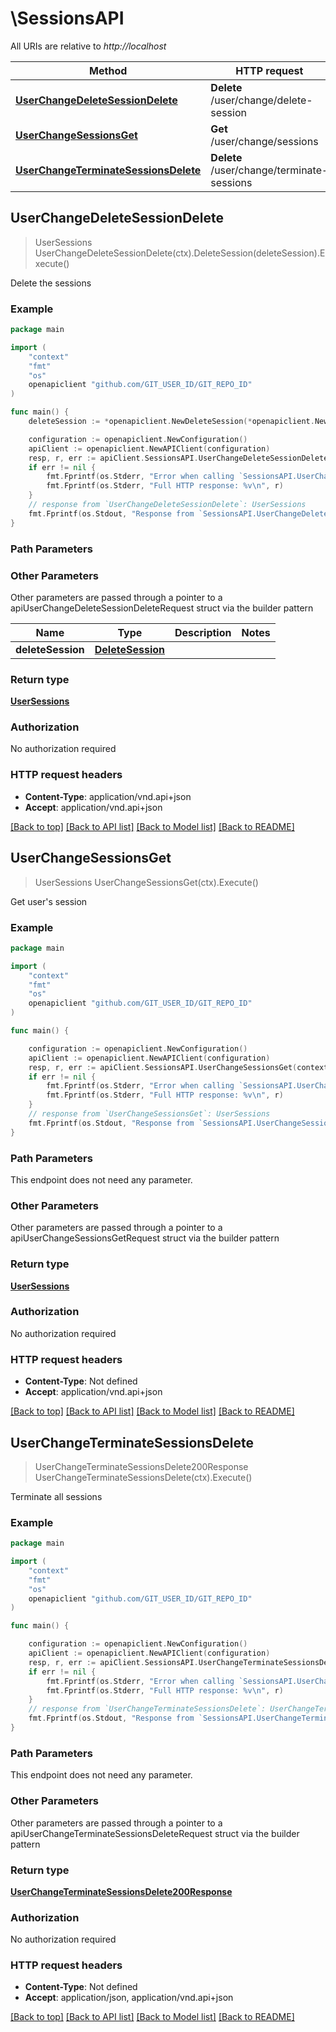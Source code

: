 # \SessionsAPI

All URIs are relative to *http://localhost*

Method | HTTP request | Description
------------- | ------------- | -------------
[**UserChangeDeleteSessionDelete**](SessionsAPI.md#UserChangeDeleteSessionDelete) | **Delete** /user/change/delete-session | Delete the sessions
[**UserChangeSessionsGet**](SessionsAPI.md#UserChangeSessionsGet) | **Get** /user/change/sessions | Get user&#39;s session
[**UserChangeTerminateSessionsDelete**](SessionsAPI.md#UserChangeTerminateSessionsDelete) | **Delete** /user/change/terminate-sessions | Terminate all sessions



## UserChangeDeleteSessionDelete

> UserSessions UserChangeDeleteSessionDelete(ctx).DeleteSession(deleteSession).Execute()

Delete the sessions



### Example

```go
package main

import (
	"context"
	"fmt"
	"os"
	openapiclient "github.com/GIT_USER_ID/GIT_REPO_ID"
)

func main() {
	deleteSession := *openapiclient.NewDeleteSession(*openapiclient.NewDeleteSessionData("Type_example", *openapiclient.NewDeleteSessionDataAttributes("SessionId_example"))) // DeleteSession | 

	configuration := openapiclient.NewConfiguration()
	apiClient := openapiclient.NewAPIClient(configuration)
	resp, r, err := apiClient.SessionsAPI.UserChangeDeleteSessionDelete(context.Background()).DeleteSession(deleteSession).Execute()
	if err != nil {
		fmt.Fprintf(os.Stderr, "Error when calling `SessionsAPI.UserChangeDeleteSessionDelete``: %v\n", err)
		fmt.Fprintf(os.Stderr, "Full HTTP response: %v\n", r)
	}
	// response from `UserChangeDeleteSessionDelete`: UserSessions
	fmt.Fprintf(os.Stdout, "Response from `SessionsAPI.UserChangeDeleteSessionDelete`: %v\n", resp)
}
```

### Path Parameters



### Other Parameters

Other parameters are passed through a pointer to a apiUserChangeDeleteSessionDeleteRequest struct via the builder pattern


Name | Type | Description  | Notes
------------- | ------------- | ------------- | -------------
 **deleteSession** | [**DeleteSession**](DeleteSession.md) |  | 

### Return type

[**UserSessions**](UserSessions.md)

### Authorization

No authorization required

### HTTP request headers

- **Content-Type**: application/vnd.api+json
- **Accept**: application/vnd.api+json

[[Back to top]](#) [[Back to API list]](../README.md#documentation-for-api-endpoints)
[[Back to Model list]](../README.md#documentation-for-models)
[[Back to README]](../README.md)


## UserChangeSessionsGet

> UserSessions UserChangeSessionsGet(ctx).Execute()

Get user's session



### Example

```go
package main

import (
	"context"
	"fmt"
	"os"
	openapiclient "github.com/GIT_USER_ID/GIT_REPO_ID"
)

func main() {

	configuration := openapiclient.NewConfiguration()
	apiClient := openapiclient.NewAPIClient(configuration)
	resp, r, err := apiClient.SessionsAPI.UserChangeSessionsGet(context.Background()).Execute()
	if err != nil {
		fmt.Fprintf(os.Stderr, "Error when calling `SessionsAPI.UserChangeSessionsGet``: %v\n", err)
		fmt.Fprintf(os.Stderr, "Full HTTP response: %v\n", r)
	}
	// response from `UserChangeSessionsGet`: UserSessions
	fmt.Fprintf(os.Stdout, "Response from `SessionsAPI.UserChangeSessionsGet`: %v\n", resp)
}
```

### Path Parameters

This endpoint does not need any parameter.

### Other Parameters

Other parameters are passed through a pointer to a apiUserChangeSessionsGetRequest struct via the builder pattern


### Return type

[**UserSessions**](UserSessions.md)

### Authorization

No authorization required

### HTTP request headers

- **Content-Type**: Not defined
- **Accept**: application/vnd.api+json

[[Back to top]](#) [[Back to API list]](../README.md#documentation-for-api-endpoints)
[[Back to Model list]](../README.md#documentation-for-models)
[[Back to README]](../README.md)


## UserChangeTerminateSessionsDelete

> UserChangeTerminateSessionsDelete200Response UserChangeTerminateSessionsDelete(ctx).Execute()

Terminate all sessions



### Example

```go
package main

import (
	"context"
	"fmt"
	"os"
	openapiclient "github.com/GIT_USER_ID/GIT_REPO_ID"
)

func main() {

	configuration := openapiclient.NewConfiguration()
	apiClient := openapiclient.NewAPIClient(configuration)
	resp, r, err := apiClient.SessionsAPI.UserChangeTerminateSessionsDelete(context.Background()).Execute()
	if err != nil {
		fmt.Fprintf(os.Stderr, "Error when calling `SessionsAPI.UserChangeTerminateSessionsDelete``: %v\n", err)
		fmt.Fprintf(os.Stderr, "Full HTTP response: %v\n", r)
	}
	// response from `UserChangeTerminateSessionsDelete`: UserChangeTerminateSessionsDelete200Response
	fmt.Fprintf(os.Stdout, "Response from `SessionsAPI.UserChangeTerminateSessionsDelete`: %v\n", resp)
}
```

### Path Parameters

This endpoint does not need any parameter.

### Other Parameters

Other parameters are passed through a pointer to a apiUserChangeTerminateSessionsDeleteRequest struct via the builder pattern


### Return type

[**UserChangeTerminateSessionsDelete200Response**](UserChangeTerminateSessionsDelete200Response.md)

### Authorization

No authorization required

### HTTP request headers

- **Content-Type**: Not defined
- **Accept**: application/json, application/vnd.api+json

[[Back to top]](#) [[Back to API list]](../README.md#documentation-for-api-endpoints)
[[Back to Model list]](../README.md#documentation-for-models)
[[Back to README]](../README.md)

